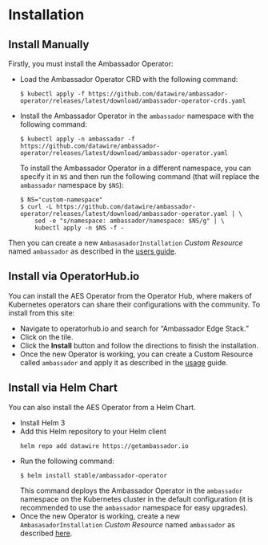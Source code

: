 # Installation

## Install Manually

Firstly, you must install the Ambassador Operator:

- Load the Ambassador Operator CRD with the following command:
  ```shell script
  $ kubectl apply -f https://github.com/datawire/ambassador-operator/releases/latest/download/ambassador-operator-crds.yaml
  ```
- Install the Ambassador Operator in the `ambassador` namespace with the following command:
  ```shell script
  $ kubectl apply -n ambassador -f https://github.com/datawire/ambassador-operator/releases/latest/download/ambassador-operator.yaml
  ```
  To install the Ambassador Operator in a different namespace, you can specify it in `NS` and then run
  the following command (that will replace the `ambassador` namespace by `$NS`):
  ```shell script
  $ NS="custom-namespace"
  $ curl -L https://github.com/datawire/ambassador-operator/releases/latest/download/ambassador-operator.yaml | \
      sed -e "s/namespace: ambassador/namespace: $NS/g" | \
      kubectl apply -n $NS -f -
  ```

Then you can create a new `AmbasasadorInstallation` _Custom Resource_ named `ambassador`
as described in the [users guide](using.md).

## Install via OperatorHub.io

You can install the AES Operator from the Operator Hub, where makers of Kubernetes operators
can share their configurations with the community. To install from this site:

- Navigate to  operatorhub.io and search for “Ambassador Edge Stack.”
- Click on the tile.
- Click the **Install** button and follow the directions to finish the installation.
- Once the new Operator is working, you can create a Custom Resource called `ambassador` and apply it
  as described in the [usage](usage.md) guide.

## Install via Helm Chart

You can also install the AES Operator from a Helm Chart.

- Install Helm 3
- Add this Helm repository to your Helm client
  ```shell script
  helm repo add datawire https://getambassador.io
  ```
- Run the following command:
  ```shell script
  $ helm install stable/ambassador-operator
  ```
  This command deploys the Ambassador Operator in the `ambassador` namespace on the
  Kubernetes cluster in the default configuration (it is recommended to use the `ambassador`
  namespace for easy upgrades).
- Once the new Operator is working, create a new `AmbasasadorInstallation` _Custom Resource_ named `ambassador`
  as described [here](using.md).
